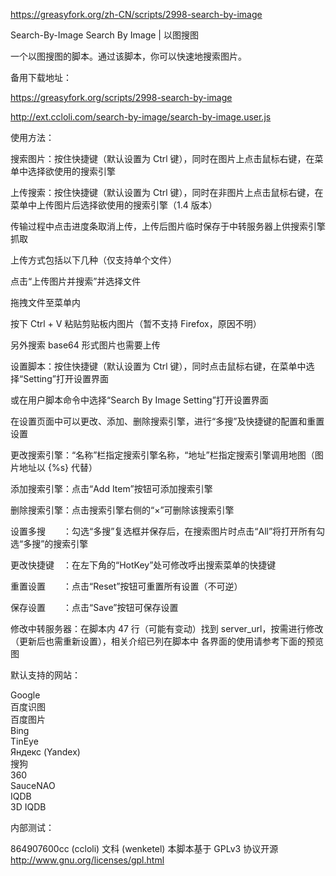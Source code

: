 https://greasyfork.org/zh-CN/scripts/2998-search-by-image

Search-By-Image
Search By Image | 以图搜图

一个以图搜图的脚本。通过该脚本，你可以快速地搜索图片。

备用下载地址：

https://greasyfork.org/scripts/2998-search-by-image

http://ext.ccloli.com/search-by-image/search-by-image.user.js

使用方法：

搜索图片：按住快捷键（默认设置为 Ctrl 键），同时在图片上点击鼠标右键，在菜单中选择欲使用的搜索引擎

上传搜索：按住快捷键（默认设置为 Ctrl 键），同时在非图片上点击鼠标右键，在菜单中上传图片后选择欲使用的搜索引擎（1.4 版本）

传输过程中点击进度条取消上传，上传后图片临时保存于中转服务器上供搜索引擎抓取

上传方式包括以下几种（仅支持单个文件）

点击“上传图片并搜索”并选择文件

拖拽文件至菜单内

按下 Ctrl + V 粘贴剪贴板内图片（暂不支持 Firefox，原因不明）

另外搜索 base64 形式图片也需要上传

设置脚本：按住快捷键（默认设置为 Ctrl 键），同时点击鼠标右键，在菜单中选择“Setting”打开设置界面

或在用户脚本命令中选择“Search By Image Setting”打开设置界面

在设置页面中可以更改、添加、删除搜索引擎，进行“多搜”及快捷键的配置和重置设置

更改搜索引擎：“名称”栏指定搜索引擎名称，“地址”栏指定搜索引擎调用地图（图片地址以 {%s} 代替）


添加搜索引擎：点击“Add Item”按钮可添加搜索引擎

删除搜索引擎：点击搜索引擎右侧的“×”可删除该搜索引擎

设置多搜　　：勾选“多搜”复选框并保存后，在搜索图片时点击“All”将打开所有勾选“多搜”的搜索引擎

更改快捷键　：在左下角的“HotKey”处可修改呼出搜索菜单的快捷键

重置设置　　：点击“Reset”按钮可重置所有设置（不可逆）

保存设置　　：点击“Save”按钮可保存设置

修改中转服务器：在脚本内 47 行（可能有变动）找到 server_url，按需进行修改（更新后也需重新设置），相关介绍已列在脚本中
各界面的使用请参考下面的预览图

默认支持的网站：

Google<br>
百度识图<br>
百度图片<br>
Bing<br>
TinEye<br>
Яндекс (Yandex)<br>
搜狗<br>
360<br>
SauceNAO<br>
IQDB<br>
3D IQDB<br>

内部测试：

864907600cc (ccloli)
文科 (wenketel)
本脚本基于 GPLv3 协议开源 http://www.gnu.org/licenses/gpl.html‎
